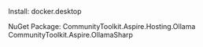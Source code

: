 Install:
docker.desktop

NuGet Package:
CommunityToolkit.Aspire.Hosting.Ollama
CommunityToolkit.Aspire.OllamaSharp
